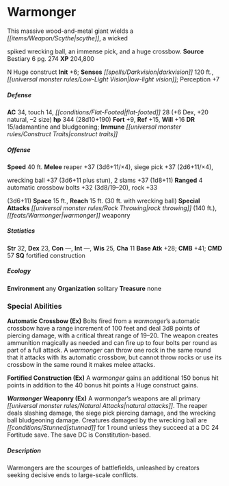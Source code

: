 ﻿---
cssclass: [monsters]
title1: Warmonger
desc_short: This massive wood-and-metal giant wields a scythe, a wickedspiked wrecking
  ball, an immense pick, and a huge crossbow.
title2: Warmonger
CR: 19
sources:
- name: Bestiary 6
  page: 274
  link: http://paizo.com/products/btpy9oge?Pathfinder-Roleplaying-Game-Bestiary-6-Hardcover
XP: 204800
alignment: N
size: Huge
type: construct
initiative:
  bonus: 6
senses:
  darkvision: 120
  low-light vision: true
AC:
  AC: 34
  touch: 14
  flat_footed: 28
  components:
    dex: 6
    natural: 20
    size: -2
HP:
  HP: 344
  long: 28d10+190
saves:
  fort: 9
  ref: 15
  will: 16
DR:
- amount: 15
  weakness: adamantine and bludgeoning
immunities:
- construct traits
speeds:
  base: 40
attacks:
  melee:
  - - text: reaper +37 (3d6+11/×4)
      entries:
      - - damage: 3d6+11
          crit_multiplier: 4
      attack: reaper
      bonus:
      - 37
    - text: siege pick +37 (2d6+11/×4)
      entries:
      - - damage: 2d6+11
          crit_multiplier: 4
      attack: siege pick
      bonus:
      - 37
    - text: wrecking ball +37 (3d6+11 plus stun)
      entries:
      - - damage: 3d6+11
        - effect: stun
      attack: wrecking ball
      bonus:
      - 37
    - text: 2 slams +37 (1d8+11)
      entries:
      - - damage: 1d8+11
      count: 2
      attack: slams
      bonus:
      - 37
  ranged:
  - - text: 4 automatic crossbow bolts +32 (3d8/19-20)
      entries:
      - - damage: 3d8
          crit_range: 19-20
      count: 4
      attack: automatic crossbow bolts
      bonus:
      - 32
    - text: rock +33(3d6+11)
      entries:
      - - damage: 3d6+11
      attack: rock
      bonus:
      - 33
  special:
  - rock throwing (140 ft.)
  - warmonger weaponry
space: 15
reach: 15
reach_other: 30 ft. with wrecking ball
ability_scores:
  STR: 32
  DEX: 23
  CON:
  INT:
  WIS: 25
  CHA: 11
BAB: 28
CMB: 41
CMD: 57
skills: {}
special_qualities:
- fortified construction
ecology:
  environment: any
  organization: solitary
  treasure_type: none
special_abilities:
  Automatic Crossbow (Ex): Bolts fired from a warmonger's automatic crossbow have
    a range increment of 100 feet and deal 3d8 points of piercing damage, with a critical
    threat range of 19-20. The weapon creates ammunition magically as needed and can
    fire up to four bolts per round as part of a full attack. A warmonger can throw
    one rock in the same round that it attacks with its automatic crossbow, but cannot
    throw rocks or use its crossbow in the same round it makes melee attacks.
  Fortified Construction (Ex): A warmonger gains an additional 150 bonus hit points
    in addition to the 40 bonus hit points a Huge construct gains.
  Warmonger Weaponry (Ex): A warmonger's weapons are all primary natural attacks.
    The reaper deals slashing damage, the siege pick piercing damage, and the wrecking
    ball bludgeoning damage. Creatures damaged by the wrecking ball are stunned for
    1 round unless they succeed at a DC 24 Fortitude save. The save DC is Constitution-based.
desc_long: Warmongers are the scourges of battlefields, unleashed by creators seeking
  decisive ends to large-scale conflicts.

---

# Warmonger
This massive wood-and-metal giant wields a _[[items/Weapon/Scythe|scythe]]_, a wicked

spiked wrecking ball, an immense pick, and a huge crossbow.
**Source** Bestiary 6 pg. 274
**XP** 204,800

N Huge construct
**Init** +6; **Senses** _[[spells/Darkvision|darkvision]]_ 120 ft., _[[universal monster rules/Low-Light Vision|low-light vision]]_; Perception +7

##### Defense

**AC** 34, touch 14, _[[conditions/Flat-Footed|flat-footed]]_ 28 (+6 Dex, +20 natural, –2 size)
**hp** 344 (28d10+190)
**Fort** +9, **Ref** +15, **Will** +16
**DR** 15/adamantine and bludgeoning; **Immune** _[[universal monster rules/Construct Traits|construct traits]]_

##### Offense
**Speed** 40 ft.
**Melee** reaper +37 (3d6+11/×4), siege pick +37 (2d6+11/×4),

wrecking ball +37 (3d6+11 plus stun), 2 slams +37 (1d8+11)
**Ranged** 4 automatic crossbow bolts +32 (3d8/19–20), rock +33

(3d6+11)
**Space** 15 ft., **Reach** 15 ft. (30 ft. with wrecking ball)
**Special Attacks** _[[universal monster rules/Rock Throwing|rock throwing]]_ (140 ft.), _[[feats/Warmonger|warmonger]]_ weaponry

##### Statistics
**Str** 32, **Dex** 23, **Con** —, **Int** —, **Wis** 25, **Cha** 11
**Base Atk** +28; **CMB** +41; **CMD** 57
**SQ** fortified construction

##### Ecology

**Environment** any
**Organization** solitary
**Treasure** none

### Special Abilities

**Automatic Crossbow (Ex)** Bolts fired from a _warmonger_’s automatic crossbow have a range increment of 100 feet and deal 3d8 points of piercing damage, with a critical threat range of 19–20. The weapon creates ammunition magically as needed and can fire up to four bolts per round as part of a full attack. A _warmonger_ can throw one rock in the same round that it attacks with its automatic crossbow, but cannot throw rocks or use its crossbow in the same round it makes melee attacks.

**Fortified Construction (Ex)** A _warmonger_ gains an additional 150 bonus hit points in addition to the 40 bonus hit points a Huge construct gains.

**_Warmonger_ Weaponry (Ex)** A _warmonger_’s weapons are all primary _[[universal monster rules/Natural Attacks|natural attacks]]_. The reaper deals slashing damage, the siege pick piercing damage, and the wrecking ball bludgeoning damage. Creatures damaged by the wrecking ball are _[[conditions/Stunned|stunned]]_ for 1 round unless they succeed at a DC 24 Fortitude save. The save DC is Constitution-based.

##### Description

Warmongers are the scourges of battlefields, unleashed by creators seeking decisive ends to large-scale conflicts.